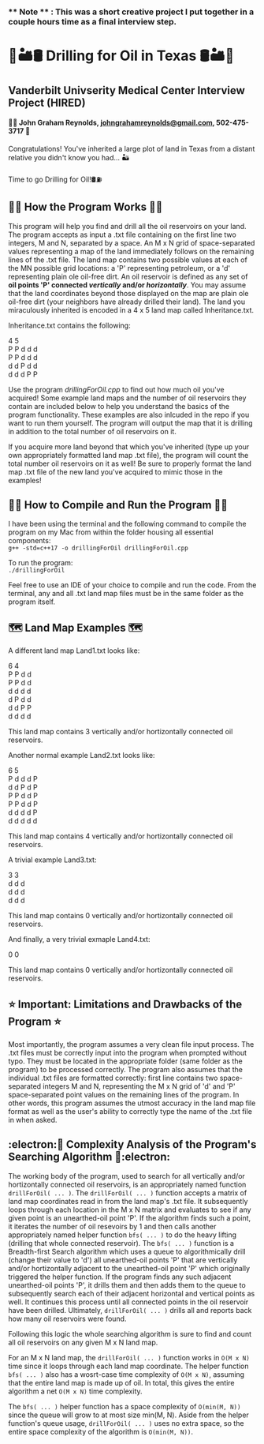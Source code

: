 ### ** Note ** : This was a short creative project I put together in a couple hours time as a final interview step.

# 🌵🏜️🛢️ Drilling for Oil in Texas 🛢️🏜️🌵
## Vanderbilt Univserity Medical Center Interview Project (**HIRED**)
#### 👱‍♂️ John Graham Reynolds, johngrahamreynolds@gmail.com, 502-475-3717 📱

Congratulations! You've inherited a large plot of land in Texas from a distant relative you didn't know you had... 🏜

Time to go Drilling for Oil!🛢️⛽

## 👷‍♂️ How the Program Works 👷‍♂️

This program will help you find and drill all the oil reservoirs on your land. The program accepts as input a .txt file containing on the first line two integers, M and N, separated by a space. An M x N grid of space-separated values representing a map of the land immediately follows on the remaining lines of the .txt file. The land map contains two possible values at each of the MN possible grid locations: a 'P' representing petroleum, or a 'd' representing plain ole oil-free dirt. An oil reservoir is defined as any set of **oil points 'P' connected _vertically_ and/or _horizontally_**. You may assume that the land coordinates beyond those displayed on the map are plain ole oil-free dirt (your neighbors have already drilled their land). The land you miraculously inherited is encoded in a 4 x 5 land map called Inheritance.txt. 

Inheritance.txt contains the following:

4 5  
P P d d d  
P P d d d  
d d P d d  
d d d P P  

Use the program *drillingForOil.cpp* to find out how much oil you've acquired! Some example land maps and the number of oil reservoirs they contain are included below to help you understand the basics of the program functionality. These examples are also inlcuded in the repo if you want to run them yourself. The program will output the map that it is drilling in addition to the total number of oil reservoirs on it.

If you acquire more land beyond that which you've inherited (type up your own appropriately formatted land map .txt file), the program will count the total number oil reservoirs on it as well! Be sure to properly format the land map .txt file of the new land you've acquired to mimic those in the examples!

## 🏃‍♂️ How to Compile and Run the Program 🏃‍♂️

I have been using the terminal and the following command to compile the program on my Mac from within the folder housing all essential components:  
`g++ -std=c++17 -o drillingForOil drillingForOil.cpp`

To run the program:  
`./drillingForOil`

Feel free to use an IDE of your choice to compile and run the code. From the terminal, any and all .txt land map files must be in the same folder as the program itself.

## 🗺️ Land Map Examples 🗺️

A different land map Land1.txt looks like:

6 4  
P P d d  
P P d d  
d d d d  
d P d d  
d d P P  
d d d d  

This land map contains 3 vertically and/or hortizontally connected oil reservoirs.

Another normal example Land2.txt looks like:

6 5  
P d d d P  
d d P d P  
P P d d P  
P P d d P  
d d d d P  
d d d d d  

This land map contains 4 vertically and/or hortizontally connected oil reservoirs.

A trivial example Land3.txt:

3 3  
d d d  
d d d  
d d d  

This land map contains 0 vertically and/or hortizontally connected oil reservoirs.

And finally, a very trivial exmaple Land4.txt:

0 0  
  

This land map contains 0 vertically and/or hortizontally connected oil reservoirs.

## ⭐ Important: Limitations and Drawbacks of the Program ⭐

Most importantly, the program assumes a very clean file input process. The .txt files must be correctly input into the program when prompted without typo. They must be located in the appropriate folder (same folder as the program) to be processed correctly. The program also assumes that the individual .txt files are formatted correctly: first line contains two space-separated integers M and N, representing the M x N grid of 'd' and 'P' space-separated point values on the remaining lines of the program. In other words, this program assumes the utmost accuracy in the land map file format as well as the user's ability to correctly type the name of the .txt file in when asked.

## :electron:🔬 Complexity Analysis of the Program's Searching Algorithm 🔬:electron: 

The working body of the program, used to search for all vertically and/or hortizontally connected oil reservoirs, is an appropriately named function `drillForOil( ... )`. The `drillForOil( ... )` function accepts a matrix of land map coordinates read in from the land map's .txt file. It subsequently loops through each location in the M x N matrix and evaluates to see if any given point is an unearthed-oil point 'P'. If the algorithm finds such a point, it iterates the number of oil resevoirs by 1 and then calls another appropriately named helper function `bfs( ... )` to do the heavy lifting (drilling that whole connected reservoir). The `bfs( ... )` function is a Breadth-first Search algorithm which uses a queue to algorithmically drill (change their value to 'd') all unearthed-oil points 'P' that are vertically and/or hortizontally adjacent to the unearthed-oil point 'P' which originally triggered the helper function. If the program finds any such adjacent unearthed-oil points 'P', it drills them and then adds them to the queue to subsequently search each of their adjacent horizontal and vertical points as well. It continues this process until all connected points in the oil reservoir have been drilled. Ultimately, `drillForOil( ... )` drills all and reports back how many oil reservoirs were found.

Following this logic the whole searching algorithm is sure to find and count all oil reservoirs on any given M x N land map.

For an M x N land map, the `drillForOil( ... )` function works in `O(M x N)` time since it loops through each land map coordinate. The helper function `bfs( ... )` also has a wosrt-case time complexity of `O(M x N)`, assuming that the entire land map is made up of oil. In total, this gives the entire algorithm a net `O(M x N)` time complexity.

The `bfs( ... )` helper function has a space complexity of `O(min(M, N))` since the queue will grow to at most size min(M, N). Aside from the helper function's queue usage, `drillForOil( ... )` uses no extra space, so the entire space complexity of the algorithm is `O(min(M, N))`.
